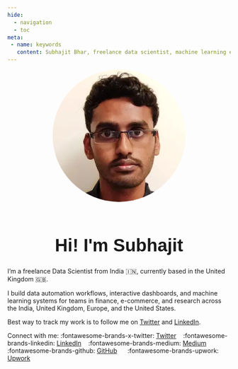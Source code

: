 ```yaml
---
hide:
  - navigation
  - toc
meta:
 - name: keywords
   content: Subhajit Bhar, freelance data scientist, machine learning engineer, NLP, Computer Vision
---
```


<div style="text-align: center; "><img src="../img/profile.webp" alt="Circular Image" style="width: 300px; height: 300px; border-radius: 50%; object-fit: cover; ">

</div>

<br>



<h1 style="text-align: center; font-family: 'Arial', sans-serif; font-size: 2.5rem; font-weight: bold; font-color: #000000;"> Hi! I'm  Subhajit</h1>

I’m a freelance Data Scientist from India 🇮🇳, currently based in the United Kingdom 🇬🇧.

I build data automation workflows, interactive dashboards, and machine learning systems for teams in finance, e-commerce, and research across the India, United Kingdom, Europe, and the United States.

Best way to track my work is to follow me on [Twitter](https://x.com/SubhajitBhar1) and [LinkedIn](https://www.linkedin.com/in/subhajitbhar1/).

Connect with me:
:fontawesome-brands-x-twitter: [Twitter](https://x.com/SubhajitBhar1) &nbsp;&nbsp;
:fontawesome-brands-linkedin: [LinkedIn](https://www.linkedin.com/in/subhajitbhar1/) &nbsp;&nbsp;
:fontawesome-brands-medium: [Medium](https://medium.com/@subhajitbhar1) &nbsp;&nbsp;&nbsp;&nbsp;
:fontawesome-brands-github: [GitHub](https://github.com/subhajitbhar1) &nbsp;&nbsp;&nbsp;&nbsp;
:fontawesome-brands-upwork: [Upwork](https://www.upwork.com/freelancers/subhajitbhar1)
